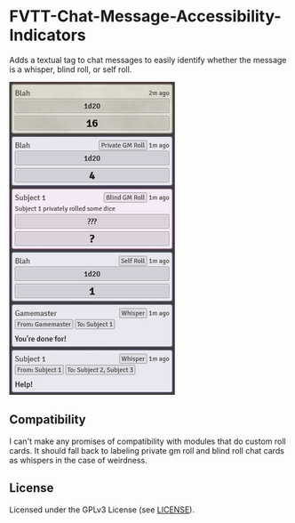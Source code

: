 # FVTT-Chat-Message-Accessibility-Indicators

Adds a textual tag to chat messages to easily identify whether the message is a whisper, blind roll, or self roll.

![Preview of chat](preview.jpg)

## Compatibility

I can't make any promises of compatibility with modules that do custom roll cards. It should fall back to labeling private gm roll and blind roll chat cards as whispers in the case of weirdness.

## License

Licensed under the GPLv3 License (see [LICENSE](LICENSE)).
